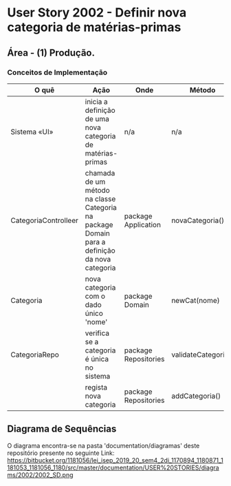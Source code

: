 # User Story 2002 - Definir nova categoria de matérias-primas

## Área - (1) Produção.

### Conceitos de Implementação

| O quê                | Ação                                                         | Onde                 | Método              |
| -------------------- | ------------------------------------------------------------ | -------------------- | ------------------- |
| Sistema «UI»         | inicia a definição de uma nova categoria de matérias-primas  | n/a                  | n/a                 |
| CategoriaControlleer | chamada de um método na classe Categoria na package Domain para a definição da nova categoria | package Application  | novaCategoria()     |
| Categoria            | nova categoria com o dado único 'nome'                       | package Domain       | newCat(nome)        |
| CategoriaRepo        | verifica se a categoria é única no sistema                   | package Repositories | validateCategoria() |
|                      | regista nova categoria                                       | package Repositories | addCategoria()      |

## Diagrama de Sequências
O diagrama encontra-se na pasta 'documentation/diagramas' deste repositório presente no seguinte Link:
https://bitbucket.org/1181056/lei_isep_2019_20_sem4_2di_1170894_1180871_1181053_1181056_1180/src/master/documentation/USER%20STORIES/diagrams/2002/2002_SD.png